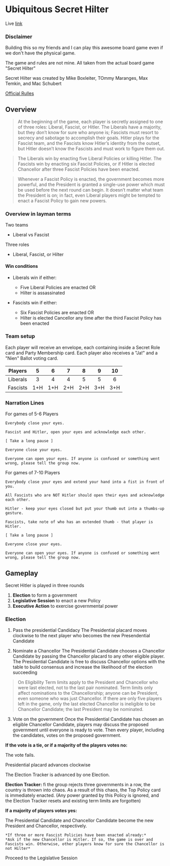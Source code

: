 # Ubiquitous Secret Hilter

Live [link](http://www.secrethitler.party)

### Disclaimer

Building this so my friends and I can play this awesome board game even if we don't have the physical game.

The game and rules are not mine. All taken from the actual board game "Secret Hilter"

Secret Hilter was created by Mike Boxleiter, TOmmy Maranges, Max Temkin, and Mac Schubert

[Official Rulles](http://www.secrethitler.com/assets/Secret_Hitler_Rules.pdf)

## Overview

> At the beginning of the game, each player
  is secretly assigned to one of three roles:
  Liberal, Fascist, or Hitler. The Liberals have
  a majority, but they don’t know for sure who
  anyone is; Fascists must resort to secrecy and
  sabotage to accomplish their goals. Hitler plays
  for the Fascist team, and the Fascists know
  Hitler’s identity from the outset, but Hitler
  doesn’t know the Fascists and must work to
  figure them out.

> The Liberals win by enacting five Liberal
  Policies or killing Hitler. The Fascists win by
  enacting six Fascist Policies, or if Hitler is
  elected Chancellor after three Fascist Policies
  have been enacted.

> Whenever a Fascist Policy is enacted, the
  government becomes more powerful, and the
  President is granted a single-use power which
  must be used before the next round can begin. It
  doesn’t matter what team the President is on; in
  fact, even Liberal players might be tempted to
  enact a Fascist Policy to gain new powers.

### Overview in layman terms

Two teams
  - Liberal vs Fascist

Three roles
  - Liberal, Fascist, or Hilter

#### Win conditions
  - Liberals win if either:
    * Five Liberal Policies are enacted
    OR
    * Hilter is assassinated

  - Fascists win if either:
    * Six Fascist Policies are enacted
    OR
    * Hilter is elected Cancellor any time after the third Fascist Policy has been enacted

### Team setup

Each player will receive an envelope, each containing inside a Secret Role card and Party Membership card.
Each player also receives a "Ja!" and a "Nien" Ballot voting card.

| Players | 5 | 6 | 7 | 8 | 9 | 10 |
| :---: | :---: | :---: | :---: | :---: | :---: | :---: |
| Liberals | 3 | 4 | 4 | 5 | 5 | 6 |
| Fascists | 1+H | 1+H | 2+H | 2+H | 3+H | 3+H |

### Narration Lines

For games of 5-6 Players
```
Everybody close your eyes.

Fascist and Hitler, open your eyes and acknowledge each other.

[ Take a long pause ]

Everyone close your eyes.

Everyone can open your eyes. If anyone is confused or something went wrong, please tell the group now.
```

For games of 7-10 Players
```
Everybody close your eyes and extend your hand into a fist in front of you.

All Fascists who are NOT Hitler should open their eyes and acknowledge each other.

Hitler - keep your eyes closed but put your thumb out into a thumbs-up gesture.

Fascists, take note of who has an extended thumb - that player is Hitler.

[ Take a long pause ]

Everyone close your eyes.

Everyone can open your eyes. If anyone is confused or something went wrong, please tell the group now.
```

## Gameplay

Secret Hitler is played in three rounds
  1. **Election** to form a government
  2. **Legislative Session** to enact a new Policy
  3. **Executive Action** to exercise governmental power

### Election
  1. Pass the presidential Candidacy
    The Presidential placard moves clockwise to the next player who becomes the new Presendential Candidate

  2. Nominate a Chancellor
    The Presidential Candidate chooses a Chancellor Candidate by passing the Chancellor placard to any other eligible player. The Presidential Candidate is free to discuss Chancellor options with the table to build consensus and increase the likelihood of the election succeeding

  > On Eligibility
  > Term limits apply to the President and Chancellor who were last elected, not to the last pair nominated.
  > Term limits only affect nominations to the Chancellorship; anyone can be President, even someone who was just Chancellor.
  >If there are only five players left in the game, only the last elected Chancellor is ineligible to be Chancellor Candidate; the last President may be nominated.

  3. Vote on the government
    Once the Presidential Candidate has chosen an eligible Chancellor Candidate, players may discuss the proposed government until everyone is ready to vote.
    Then every player, including the candidates, votes on the proposed government.

  **If the vote is a tie, or if a majority of the players votes no:**

  The vote fails.

  Presidential placard advances clockwise

  The Election Tracker is advanced by one Election.

  **Election Tracker:** fi the group rejects three governments in a row, the country is thrown into chaos. As a result of this chaos, the Top Policy card is immediately enacted. (Any power granted by this Policy is ignored, and the Election Tracker resets and existing term limits are forgotten)

  **If a majority of players votes yes:**

  The Presidential Candidate and Chancellor Candidate become the new President and Chancellor, respectively.

    *If three or more Fascist Policies have been enacted already:*
    *Ask if the new Chancellor is Hitler. If so, the game is over and Fascists win. Otherwise, other players know for sure the Chancellor is not Hilter*

  Proceed to the Legislative Session
